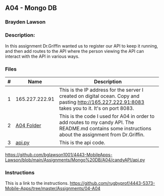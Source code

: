 ## A04 - Mongo DB
### Brayden Lawson
### Description:

In this assignment Dr.Griffin wanted us to register our API to keep it running, and then add routes to the API where the person viewing the
API can interact with the API in various ways.

### Files

|   #   | Name     | Description                      |
| :---: | -------- | -------------------------------- |
|   1   | 165.227.222.91 | This is the IP address for the server I created on digital ocean. Copy and pasting http://165.227.222.91:8083 takes you to it. It's on port 8083. |
|   2   | [A04 Folder](https://github.com/bglawson1001/4443-MobileApps-Lawson/tree/main/Assignments/Mongo%20DB/A04) | This is the code I used for A04 in order to add routes to my candy API. The README.md contains some instructions about the assignment from Dr.Griffin. |
|   3   | [api.py](https://github.com/bglawson1001/4443-MobileApps-Lawson/blob/main/Assignments/Mongo%20DB/A04/candyAPI/api.py) | This is the api code. |



https://github.com/bglawson1001/4443-MobileApps-Lawson/blob/main/Assignments/Mongo%20DB/A04/candyAPI/api.py


### Instructions

This is a link to the instructions. https://github.com/rugbyprof/4443-5373-Mobile-Apps/tree/master/Assignments/04-A04




